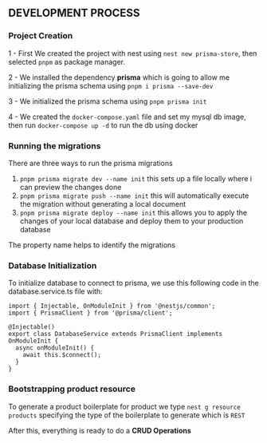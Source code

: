 ## DEVELOPMENT PROCESS

### Project Creation

1 - First We created the project with nest using `nest new prisma-store`, then selected `pnpm` as package manager.

2 - We installed the dependency **prisma** which is going to allow me initializing the prisma schema using `pnpm i prisma --save-dev`

3 - We initialized the prisma schema using `pnpm prisma init`

4 - We created the `docker-compose.yaml` file and set my mysql db image, then run `docker-compose up -d` to run the db using docker

### Running the migrations

There are three ways to run the prisma migrations

1. `pnpm prisma migrate dev --name init` this sets up a file locally where i can preview the changes done
2. `pnpm prisma migrate push --name init` this will automatically execute the migration without generating a local document
3. `pnpm prisma migrate deploy --name init` this allows you to apply the changes of your local database and deploy them to your production database

The property name helps to identify the migrations

### Database Initialization

To initialize database to connect to prisma, we use this following code in the database.service.ts file with:

```
import { Injectable, OnModuleInit } from '@nestjs/common';
import { PrismaClient } from '@prisma/client';

@Injectable()
export class DatabaseService extends PrismaClient implements OnModuleInit {
  async onModuleInit() {
    await this.$connect();
  }
}

```

### Bootstrapping product resource

To generate a product boilerplate for product we type `nest g resource products` specifying the type of the boilerplate to generate which is `REST`

After this, everything is ready to do a **CRUD Operations**
